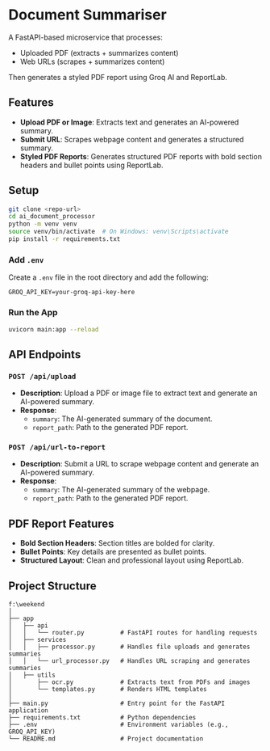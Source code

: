 # Document Summariser

A FastAPI-based microservice that processes:
- Uploaded PDF (extracts + summarizes content)
- Web URLs (scrapes + summarizes content)

Then generates a styled PDF report using Groq AI and ReportLab.

## Features
- **Upload PDF or Image**: Extracts text and generates an AI-powered summary.
- **Submit URL**: Scrapes webpage content and generates a structured summary.
- **Styled PDF Reports**: Generates structured PDF reports with bold section headers and bullet points using ReportLab.

## Setup
```bash
git clone <repo-url>
cd ai_document_processor
python -m venv venv
source venv/bin/activate  # On Windows: venv\Scripts\activate
pip install -r requirements.txt
```

### Add `.env`
Create a `.env` file in the root directory and add the following:
```
GROQ_API_KEY=your-groq-api-key-here
```

### Run the App
```bash
uvicorn main:app --reload
```

## API Endpoints
### `POST /api/upload`
- **Description**: Upload a PDF or image file to extract text and generate an AI-powered summary.
- **Response**:
  - `summary`: The AI-generated summary of the document.
  - `report_path`: Path to the generated PDF report.

### `POST /api/url-to-report`
- **Description**: Submit a URL to scrape webpage content and generate an AI-powered summary.
- **Response**:
  - `summary`: The AI-generated summary of the webpage.
  - `report_path`: Path to the generated PDF report.

## PDF Report Features
- **Bold Section Headers**: Section titles are bolded for clarity.
- **Bullet Points**: Key details are presented as bullet points.
- **Structured Layout**: Clean and professional layout using ReportLab.

## Project Structure
```
f:\weekend
│
├── app
│   ├── api
│   │   └── router.py          # FastAPI routes for handling requests
│   ├── services
│   │   ├── processor.py       # Handles file uploads and generates summaries
│   │   └── url_processor.py   # Handles URL scraping and generates summaries
│   ├── utils
│       ├── ocr.py             # Extracts text from PDFs and images
│       └── templates.py       # Renders HTML templates
│          
├── main.py                    # Entry point for the FastAPI application
├── requirements.txt           # Python dependencies
├── .env                       # Environment variables (e.g., GROQ_API_KEY)
└── README.md                  # Project documentation
```


